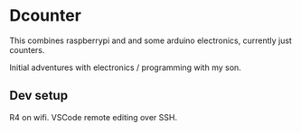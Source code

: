 # Dcounter

This combines raspberrypi and and some arduino electronics, currently just counters.

Initial adventures with electronics / programming with my son.

## Dev setup

R4 on wifi.
VSCode remote editing over SSH.
